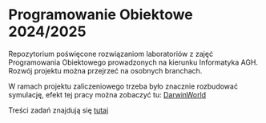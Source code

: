 # Programowanie Obiektowe 2024/2025
Repozytorium poświęcone rozwiązaniom laboratoriów z zajęć Programowania Obiektowego prowadzonych na kierunku Informatyka AGH.
Rozwój projektu można przejrzeć na osobnych branchach.

W ramach projektu zaliczeniowego trzeba było znacznie rozbudować symulację, efekt tej pracy można zobaczyć tu: [DarwinWorld](https://github.com/Krzysztof-lab/DarwinWorld) 

Treści zadań znajdują się [tutaj](https://github.com/Soamid/obiektowe-lab)

